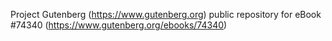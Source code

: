 Project Gutenberg (https://www.gutenberg.org) public repository for eBook #74340 (https://www.gutenberg.org/ebooks/74340)
